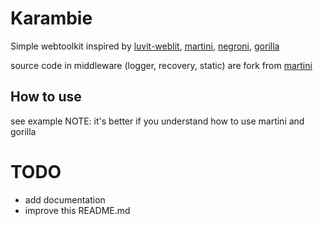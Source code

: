 # Karambie

Simple webtoolkit inspired by [luvit-weblit](https://github.com/creationix/weblit), [martini](https://github.com/go-martini/martini), [negroni](https://github.com/codegangsta/negroni/), [gorilla](https://github.com/gorilla)

source code in middleware (logger, recovery, static) are fork from [martini](https://github.com/go-martini/martini)


## How to use

see example
NOTE: it's better if you understand how to use martini and gorilla


# TODO
- add documentation
- improve this README.md

